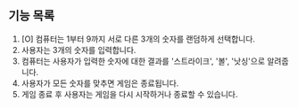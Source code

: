 ## 기능 목록

1. [O] 컴퓨터는 1부터 9까지 서로 다른 3개의 숫자를 랜덤하게 선택합니다.
2. 사용자는 3개의 숫자를 입력합니다.
3. 컴퓨터는 사용자가 입력한 숫자에 대한 결과를 '스트라이크', '볼', '낫싱'으로 알려줍니다.
4. 사용자가 모든 숫자를 맞추면 게임은 종료됩니다.
5. 게임 종료 후 사용자는 게임을 다시 시작하거나 종료할 수 있습니다.

